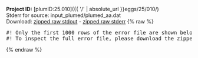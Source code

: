 **Project ID:** [plumID:25.010]({{ '/' | absolute_url }}eggs/25/010/)  
Stderr for source:  input_plumed/plumed_aa.dat   
Download: [zipped raw stdout](plumed_aa.dat.plumed.stdout.txt.zip) - [zipped raw stderr](plumed_aa.dat.plumed.stderr.txt.zip) 
{% raw %}
<pre>
#! Only the first 1000 rows of the error file are shown below
#! To inspect the full error file, please download the zipped raw stderr file above
</pre>
{% endraw %}
